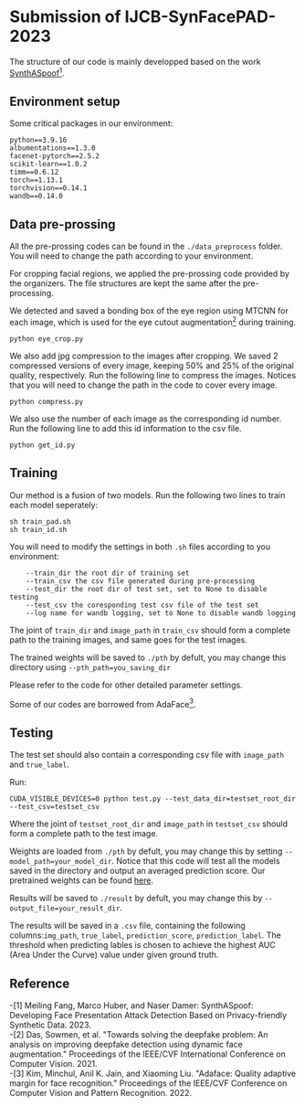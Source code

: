 # Submission of IJCB-SynFacePAD-2023
The structure of our code is mainly developped based on the work [SynthASpoof](https://github.com/meilfang/SynthASpoof)[<sup>1</sup>](#refer-anchor-1).

## Environment setup
Some critical packages in our environment:
```
python==3.9.16
albumentations==1.3.0
facenet-pytorch==2.5.2
scikit-learn==1.0.2
timm==0.6.12
torch==1.13.1
torchvision==0.14.1
wandb==0.14.0
```

## Data pre-prossing

All the pre-prossing codes can be found in the `./data_preprocess` folder. You will need to change the path according to your environment.

For cropping facial regions, we applied the pre-prossing code provided by the organizers. The file structures are kept the same after the pre-processing.

We detected and saved a bonding box of the eye region using MTCNN for each image, which is used for the eye cutout augmentation[<sup>2</sup>](#refer-anchor-2) during training. 
```
python eye_crop.py
```

We also add jpg compression to the images after cropping. We saved 2 compressed versions of every image, keeping 50% and 25% of the original quality, respectively. Run the following line to compress the images. Notices that you will need to change the path in the code to cover every image.
```
python compress.py
```

We also use the number of each image as the corresponding id number. Run the following line to add this id information to the csv file. 
```
python get_id.py
```



## Training
Our method is a fusion of two models. Run the following two lines to train each model seperately:
```
sh train_pad.sh
sh train_id.sh
```
You will need to modify the settings in both `.sh` files according to you environment:

```
    --train_dir the root dir of training set
    --train_csv the csv file generated during pre-processing
    --test_dir the root dir of test set, set to None to disable testing
    --test_csv the coresponding test csv file of the test set
    --log name for wandb logging, set to None to disable wandb logging
```

The joint of `train_dir` and `image_path` in `train_csv` should form a complete path to the training images, and same goes for the test images.

The trained weights will be saved to `./pth` by defult, you may change this directory using `--pth_path=you_saving_dir`

Please refer to the code for other detailed parameter settings.

Some of our codes are borrowed from AdaFace[<sup>3</sup>](#refer-anchor-3).

## Testing
The test set should also contain a corresponding csv file with `image_path` and `true_label`.

Run:
```
CUDA_VISIBLE_DEVICES=0 python test.py --test_data_dir=testset_root_dir --test_csv=testset_csv 
```
Where the joint of `testset_root_dir` and `image_path` in `testset_csv` should form a complete path to the test image.

Weights are loaded from `./pth` by defult, you may change this by setting `--model_path=your_model_dir`. Notice that this code will test all the models saved in the directory and output an averaged prediction score. Our pretrained weights can be found [here](https://drive.google.com/drive/folders/1wswcb8HW-OLI4IkptlqUlqjQQ82Z33N6?usp=share_link).

Results will be saved to `./result` by defult, you may change this by `--output_file=your_result_dir`.

The results will be saved in a `.csv` file, containing the following columns:`img_path`, `true_label`, `prediction_score`, `prediction_label`. The threshold when predicting lables is chosen to achieve the highest AUC (Area Under the Curve) value under given ground truth.

## Reference

<div id="refer-anchor-1"></div>
-[1] Meiling Fang, Marco Huber, and Naser Damer: SynthASpoof: Developing Face Presentation Attack Detection Based on Privacy-friendly Synthetic Data. 2023.

<div id="refer-anchor-2"></div>
-[2] Das, Sowmen, et al. "Towards solving the deepfake problem: An analysis on improving deepfake detection using dynamic face augmentation." Proceedings of the IEEE/CVF International Conference on Computer Vision. 2021.

<div id="refer-anchor-3"></div>
-[3] Kim, Minchul, Anil K. Jain, and Xiaoming Liu. "Adaface: Quality adaptive margin for face recognition." Proceedings of the IEEE/CVF Conference on Computer Vision and Pattern Recognition. 2022.
